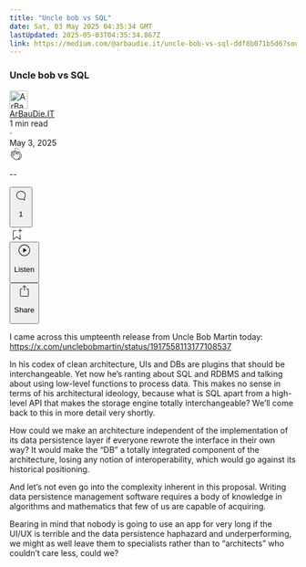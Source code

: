 ```yaml
---
title: "Uncle bob vs SQL"
date: Sat, 03 May 2025 04:35:34 GMT
lastUpdated: 2025-05-03T04:35:34.867Z
link: https://medium.com/@arbaudie.it/uncle-bob-vs-sql-ddf8b071b5d6?source=rss-c779d007e7fe------2
---
```


<article><div class="m"><div class="m"><span class="m"></span><section><div><div class="fu gk gl gm gn go"></div><div class="gp gq gr gs gt"><div class="ac cb"><div class="ci bh gb gc gd ge"><div><h1 class="pw-post-title gu gv gw bf gx gy gz ha hb hc hd he hf hg hh hi hj hk hl hm hn ho hp hq hr hs ht hu hv hw bk" data-testid="storyTitle" id="d879">Uncle bob vs SQL</h1><div><div class="speechify-ignore ac cp"><div class="speechify-ignore bh m"><div class="ac hx hy hz ia ib ic id ie if ig ih"><div class="ac r ih"><div class="ac ii"><div><div aria-hidden="false" class="bm"><div class="be" tabindex="-1"><a data-discover="true" href="/@arbaudie.it?source=post_page---byline--ddf8b071b5d6---------------------------------------" rel="noopener follow"><div class="m ij ik bx il im"><div class="m fl"><img alt="ArBauDie.IT" class="m fd bx by bz cx" data-testid="authorPhoto" height="32" loading="lazy" src="https://miro.medium.com/v2/resize:fill:64:64/1*kOs3AqmTfHiFOrSZkt1mqg.png" width="32"/><div class="in bx m by bz fu o io fv"></div></div></div></a></div></div></div></div><span class="bf b bg ab bk"><div class="ip ac r"><div class="ac r iq"><div class="ac r"><div><div aria-hidden="false" class="bm"><div class="be" tabindex="-1"><span class="bf b bg ab bk"><a class="ag ah ai fh ak al am an ao ap aq ar as ir" data-discover="true" data-testid="authorName" href="/@arbaudie.it?source=post_page---byline--ddf8b071b5d6---------------------------------------" rel="noopener follow">ArBauDie.IT</a></span></div></div></div></div><div class="is bm"></div></div></div></span></div><div class="ac r it"><span class="bf b bg ab du"><div class="ac af"><span data-testid="storyReadTime">1 min read</span><div aria-hidden="true" class="iu iv m"><span aria-hidden="true" class="m"><span class="bf b bg ab du">·</span></span></div><span data-testid="storyPublishDate">May 3, 2025</span></div></span></div></div><div class="ac cp iw ix iy iz ja jb jc jd je jf jg jh ji jj jk jl"><div class="i l x fi fj r"><div class="kb m"><div class="ac r kc kd"><div class="pw-multi-vote-icon fl ke kf kg kh"><span><a class="ag ah ai fh ak al am an ao ap aq ar as at au" data-discover="true" data-testid="headerClapButton" href="/m/signin?actionUrl=https%3A%2F%2Fmedium.com%2F_%2Fvote%2Fp%2Fddf8b071b5d6&amp;operation=register&amp;redirect=https%3A%2F%2Fmedium.com%2F%40arbaudie.it%2Funcle-bob-vs-sql-ddf8b071b5d6&amp;user=ArBauDie.IT&amp;userId=c779d007e7fe&amp;source=---header_actions--ddf8b071b5d6---------------------clap_footer------------------" rel="noopener follow"><div><div aria-hidden="false" class="bm"><div class="be" tabindex="-1"><div class="ki ap kj kk kl km an kn ko kp kh" role="presentation"><svg aria-label="clap" height="24" viewbox="0 0 24 24" width="24" xmlns="http://www.w3.org/2000/svg"><path clip-rule="evenodd" d="M11.37.828 12 3.282l.63-2.454zM13.916 3.953l1.523-2.112-1.184-.39zM8.589 1.84l1.522 2.112-.337-2.501zM18.523 18.92c-.86.86-1.75 1.246-2.62 1.33a6 6 0 0 0 .407-.372c2.388-2.389 2.86-4.951 1.399-7.623l-.912-1.603-.79-1.672c-.26-.56-.194-.98.203-1.288a.7.7 0 0 1 .546-.132c.283.046.546.231.728.5l2.363 4.157c.976 1.624 1.141 4.237-1.324 6.702m-10.999-.438L3.37 14.328a.828.828 0 0 1 .585-1.408.83.83 0 0 1 .585.242l2.158 2.157a.365.365 0 0 0 .516-.516l-2.157-2.158-1.449-1.449a.826.826 0 0 1 1.167-1.17l3.438 3.44a.363.363 0 0 0 .516 0 .364.364 0 0 0 0-.516L5.293 9.513l-.97-.97a.826.826 0 0 1 0-1.166.84.84 0 0 1 1.167 0l.97.968 3.437 3.436a.36.36 0 0 0 .517 0 .366.366 0 0 0 0-.516L6.977 7.83a.82.82 0 0 1-.241-.584.82.82 0 0 1 .824-.826c.219 0 .43.087.584.242l5.787 5.787a.366.366 0 0 0 .587-.415l-1.117-2.363c-.26-.56-.194-.98.204-1.289a.7.7 0 0 1 .546-.132c.283.046.545.232.727.501l2.193 3.86c1.302 2.38.883 4.59-1.277 6.75-1.156 1.156-2.602 1.627-4.19 1.367-1.418-.236-2.866-1.033-4.079-2.246M10.75 5.971l2.12 2.12c-.41.502-.465 1.17-.128 1.89l.22.465-3.523-3.523a.8.8 0 0 1-.097-.368c0-.22.086-.428.241-.584a.847.847 0 0 1 1.167 0m7.355 1.705c-.31-.461-.746-.758-1.23-.837a1.44 1.44 0 0 0-1.11.275c-.312.24-.505.543-.59.881a1.74 1.74 0 0 0-.906-.465 1.47 1.47 0 0 0-.82.106l-2.182-2.182a1.56 1.56 0 0 0-2.2 0 1.54 1.54 0 0 0-.396.701 1.56 1.56 0 0 0-2.21-.01 1.55 1.55 0 0 0-.416.753c-.624-.624-1.649-.624-2.237-.037a1.557 1.557 0 0 0 0 2.2c-.239.1-.501.238-.715.453a1.56 1.56 0 0 0 0 2.2l.516.515a1.556 1.556 0 0 0-.753 2.615L7.01 19c1.32 1.319 2.909 2.189 4.475 2.449q.482.08.971.08c.85 0 1.653-.198 2.393-.579.231.033.46.054.686.054 1.266 0 2.457-.52 3.505-1.567 2.763-2.763 2.552-5.734 1.439-7.586z" fill-rule="evenodd"></path></svg></div></div></div></div></a></span></div><div class="pw-multi-vote-count m kq kr ks kt ku kv kw"><p class="bf b dv ab du"><span class="kx">--</span></p></div></div></div><div><div aria-hidden="false" class="bm"><div class="be" tabindex="-1"><button aria-label="responses" class="ap ki la lb ac r fm lc ld"><svg class="kz" height="24" viewbox="0 0 24 24" width="24" xmlns="http://www.w3.org/2000/svg"><path d="M18.006 16.803c1.533-1.456 2.234-3.325 2.234-5.321C20.24 7.357 16.709 4 12.191 4S4 7.357 4 11.482c0 4.126 3.674 7.482 8.191 7.482.817 0 1.622-.111 2.393-.327.231.2.48.391.744.559 1.06.693 2.203 1.044 3.399 1.044.224-.008.4-.112.486-.287a.49.49 0 0 0-.042-.518c-.495-.67-.845-1.364-1.04-2.057a4 4 0 0 1-.125-.598zm-3.122 1.055-.067-.223-.315.096a8 8 0 0 1-2.311.338c-4.023 0-7.292-2.955-7.292-6.587 0-3.633 3.269-6.588 7.292-6.588 4.014 0 7.112 2.958 7.112 6.593 0 1.794-.608 3.469-2.027 4.72l-.195.168v.255c0 .056 0 .151.016.295.025.231.081.478.154.733.154.558.398 1.117.722 1.659a5.3 5.3 0 0 1-2.165-.845c-.276-.176-.714-.383-.941-.59z"></path></svg><p class="bf b dv ab du"><span class="pw-responses-count ky kz">1</span></p></button></div></div></div></div><div class="ac r jm jn jo jp jq jr js jt ju jv jw jx jy jz ka"><div class="le l k j e"></div><div class="i l"><div><div aria-hidden="false" class="bm"><div class="be" tabindex="-1"><span><a class="ag ah ai fh ak al am an ao ap aq ar as at au" data-discover="true" data-testid="headerBookmarkButton" href="/m/signin?actionUrl=https%3A%2F%2Fmedium.com%2F_%2Fbookmark%2Fp%2Fddf8b071b5d6&amp;operation=register&amp;redirect=https%3A%2F%2Fmedium.com%2F%40arbaudie.it%2Funcle-bob-vs-sql-ddf8b071b5d6&amp;source=---header_actions--ddf8b071b5d6---------------------bookmark_footer------------------" rel="noopener follow"><svg aria-label="Add to list bookmark button" class="du lf" fill="none" height="25" viewbox="0 0 25 25" width="25" xmlns="http://www.w3.org/2000/svg"><path d="M18 2.5a.5.5 0 0 1 1 0V5h2.5a.5.5 0 0 1 0 1H19v2.5a.5.5 0 1 1-1 0V6h-2.5a.5.5 0 0 1 0-1H18zM7 7a1 1 0 0 1 1-1h3.5a.5.5 0 0 0 0-1H8a2 2 0 0 0-2 2v14a.5.5 0 0 0 .805.396L12.5 17l5.695 4.396A.5.5 0 0 0 19 21v-8.5a.5.5 0 0 0-1 0v7.485l-5.195-4.012a.5.5 0 0 0-.61 0L7 19.985z" fill="currentColor"></path></svg></a></span></div></div></div></div><div class="fd lg cn"><div class="m af"><div class="ac cb"><div class="lh li lj lk ll lm ci bh"><div class="ac"><div aria-hidden="false" class="bm"><div><div aria-hidden="false" class="bm"><div class="be" tabindex="-1"><button aria-label="Listen" class="ag fm ai fh ak al am ln ao ap aq ex lo lp ld lq lr ls lt lu t lv lw lx ly lz ma mb v mc md me" data-testid="audioPlayButton"><svg fill="none" height="24" viewbox="0 0 24 24" width="24" xmlns="http://www.w3.org/2000/svg"><path clip-rule="evenodd" d="M3 12a9 9 0 1 1 18 0 9 9 0 0 1-18 0m9-10C6.477 2 2 6.477 2 12s4.477 10 10 10 10-4.477 10-10S17.523 2 12 2m3.376 10.416-4.599 3.066a.5.5 0 0 1-.777-.416V8.934a.5.5 0 0 1 .777-.416l4.599 3.066a.5.5 0 0 1 0 .832" fill="currentColor" fill-rule="evenodd"></path></svg><div class="k j e"><p class="bf b bg ab du">Listen</p></div></button></div></div></div></div></div></div></div></div></div><div aria-describedby="postFooterSocialMenu" aria-hidden="false" aria-labelledby="postFooterSocialMenu" class="bm"><div><div aria-hidden="false" class="bm"><div class="be" tabindex="-1"><button aria-controls="postFooterSocialMenu" aria-expanded="false" aria-label="Share Post" class="ag fm ai fh ak al am ln ao ap aq ex lo lp ld lq lr ls lt lu t lv lw lx ly lz ma mb v mc md me" data-testid="headerSocialShareButton"><svg fill="none" height="24" viewbox="0 0 24 24" width="24" xmlns="http://www.w3.org/2000/svg"><path clip-rule="evenodd" d="M15.218 4.931a.4.4 0 0 1-.118.132l.012.006a.45.45 0 0 1-.292.074.5.5 0 0 1-.3-.13l-2.02-2.02v7.07c0 .28-.23.5-.5.5s-.5-.22-.5-.5v-7.04l-2 2a.45.45 0 0 1-.57.04h-.02a.4.4 0 0 1-.16-.3.4.4 0 0 1 .1-.32l2.8-2.8a.5.5 0 0 1 .7 0l2.8 2.79a.42.42 0 0 1 .068.498m-.106.138.008.004v-.01zM16 7.063h1.5a2 2 0 0 1 2 2v10a2 2 0 0 1-2 2h-11c-1.1 0-2-.9-2-2v-10a2 2 0 0 1 2-2H8a.5.5 0 0 1 .35.15.5.5 0 0 1 .15.35.5.5 0 0 1-.15.35.5.5 0 0 1-.35.15H6.4c-.5 0-.9.4-.9.9v10.2a.9.9 0 0 0 .9.9h11.2c.5 0 .9-.4.9-.9v-10.2c0-.5-.4-.9-.9-.9H16a.5.5 0 0 1 0-1" fill="currentColor" fill-rule="evenodd"></path></svg><div class="k j e"><p class="bf b bg ab du">Share</p></div></button></div></div></div></div></div></div></div></div></div></div><p class="pw-post-body-paragraph mf mg gw mh b mi mj mk ml mm mn mo mp mq mr ms mt mu mv mw mx my mz na nb nc gp bk" id="b062">I came across this umpteenth release from Uncle Bob Martin today: <a class="ag nd" href="https://x.com/unclebobmartin/status/1917558113177108537" rel="noopener ugc nofollow" target="_blank">https://x.com/unclebobmartin/status/1917558113177108537</a></p><p class="pw-post-body-paragraph mf mg gw mh b mi mj mk ml mm mn mo mp mq mr ms mt mu mv mw mx my mz na nb nc gp bk" id="456b">In his codex of clean architecture, UIs and DBs are plugins that should be interchangeable. Yet now he’s ranting about SQL and RDBMS and talking about using low-level functions to process data. This makes no sense in terms of his architectural ideology, because what is SQL apart from a high-level API that makes the storage engine totally interchangeable? We’ll come back to this in more detail very shortly.</p><p class="pw-post-body-paragraph mf mg gw mh b mi mj mk ml mm mn mo mp mq mr ms mt mu mv mw mx my mz na nb nc gp bk" id="1622">How could we make an architecture independent of the implementation of its data persistence layer if everyone rewrote the interface in their own way? It would make the “DB” a totally integrated component of the architecture, losing any notion of interoperability, which would go against its historical positioning.</p><p class="pw-post-body-paragraph mf mg gw mh b mi mj mk ml mm mn mo mp mq mr ms mt mu mv mw mx my mz na nb nc gp bk" id="43a1">And let’s not even go into the complexity inherent in this proposal. Writing data persistence management software requires a body of knowledge in algorithms and mathematics that few of us are capable of acquiring.</p><p class="pw-post-body-paragraph mf mg gw mh b mi mj mk ml mm mn mo mp mq mr ms mt mu mv mw mx my mz na nb nc gp bk" id="3347">Bearing in mind that nobody is going to use an app for very long if the UI/UX is terrible and the data persistence haphazard and underperforming, we might as well leave them to specialists rather than to “architects” who couldn’t care less, could we?</p></div></div></div></div></section></div></div></article>
